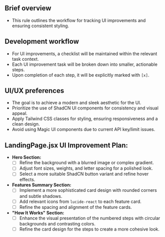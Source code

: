 ## Brief overview
- This rule outlines the workflow for tracking UI improvements and ensuring consistent styling.

## Development workflow
- For UI improvements, a checklist will be maintained within the relevant task context.
- Each UI improvement task will be broken down into smaller, actionable steps.
- Upon completion of each step, it will be explicitly marked with `[x]`.

## UI/UX preferences
- The goal is to achieve a modern and sleek aesthetic for the UI.
- Prioritize the use of ShadCN UI components for consistency and visual appeal.
- Apply Tailwind CSS classes for styling, ensuring responsiveness and a clean design.
- Avoid using Magic UI components due to current API key/limit issues.

## LandingPage.jsx UI Improvement Plan:

*   **Hero Section:**
    *   [ ] Refine the background with a blurred image or complex gradient.
    *   [ ] Adjust font sizes, weights, and letter spacing for a polished look.
    *   [ ] Select a more suitable ShadCN button variant and refine hover effects.
*   **Features Summary Section:**
    *   [ ] Implement a more sophisticated card design with rounded corners and subtle shadows.
    *   [ ] Add relevant icons from `lucide-react` to each feature card.
    *   [ ] Refine the spacing and alignment of the feature cards.
*   **"How It Works" Section:**
    *   [ ] Enhance the visual presentation of the numbered steps with circular backgrounds and contrasting colors.
    *   [ ] Refine the card design for the steps to create a more cohesive look.
